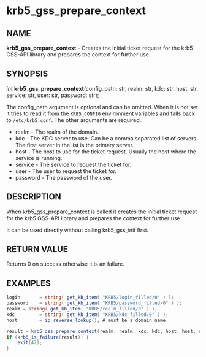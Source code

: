 # krb5_gss_prepare_context

## NAME

**krb5_gss_prepare_context** - Creates tne initial ticket request for the krb5 GSS-API library and prepares the context for further use.

## SYNOPSIS

*int* **krb5_gss_prepare_context**(config_patn: str, realm: str, kdc: str, host: str, service: str, user: str, password: str);

The config_path argument is optional and can be omitted. When it is not set it tries to read it from the `KRB5_CONFIG` environment variables and falls back to `/etc/krb5.conf`. The other arguments are required.

- realm - The realm of the domain.
- kdc - The KDC server to use. Can be a comma separated list of servers. The first server in the list is the primary server.
- host - The host to use for the ticket request. Usually the host where the service is running.
- service - The service to request the ticket for.
- user - The user to request the ticket for.
- password - The password of the user.

## DESCRIPTION

When krb5_gss_prepare_context is called it creates the initial ticket request for the krb5 GSS-API library and prepares the context for further use.

It can be used directly without calling krb5_gss_init first.


## RETURN VALUE

Returns 0 on success otherwise it is an failure.


## EXAMPLES

```c#
login       = string( get_kb_item( "KRB5/login_filled/0" ) );
password    = string( get_kb_item( "KRB5/password_filled/0" ) );
realm = string( get_kb_item( "KRB5/realm_filled/0" ) );
kdc         = string( get_kb_item( "KRB5/kdc_filled/0" ) );
host        = ip_reverse_lookup(); # must be a domain name.

result = krb5_gss_prepare_context(realm: realm, kdc: kdc, host: host, service: 'cifs', user: login, password: passwod);
if (krb5_is_failure(result)) {
	exit(42);
}
```

